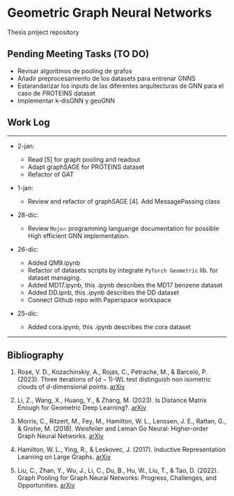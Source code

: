 # Geometric Graph Neural Networks

Thesis project repository

## Pending Meeting Tasks (TO DO)

- Revisar algoritmos de pooling de grafos
- Añadir preprocesamiento de los datasets para entrenar GNNS
- Estarandarizar los inputs de las diferentes arquitecturas de GNN para el caso de PROTEINS dataset
- Implementar k-disGNN y geoGNN

## Work Log
***
- 2-jan:
    - Read [5] for graph pooling and readout
    - Adapt graphSAGE for PROTEINS dataset
    - Refactor of GAT

- 1-jan:
    - Review and refactor of graphSAGE [4]. Add MessagePassing class

- 28-dic:
    - Review `Mojo🔥` programming languange documentation for possible High efficient GNN implementation.
      
- 26-dic: 
    - Added QM9.ipynb
    - Refactor of datasets scripts by integrate `PyTorch Geometric` lib. for dataset managing.
    - Added MD17.ipynb, this .ipynb describes the MD17 benzene dataset
    - Added DD.ipnb, this .ipynb describes the DD dataset
    - Connect Github repo with Paperspace workspace

- 25-dic:
    - Added cora.ipynb, this .ipynb describes the cora dataset
***


## Bibliography

1. Rose, V. D., Kozachinskiy, A., Rojas, C., Petrache, M., & Barceló, P. (2023). Three iterations of $(d-1)$-WL test distinguish non isometric clouds of $d$-dimensional points. [arXiv](https://doi.org/10.48550/ARXIV.2303.12853)

2. Li, Z., Wang, X., Huang, Y., & Zhang, M. (2023). Is Distance Matrix Enough for Geometric Deep Learning?. [arXiv](https://doi.org/10.48550/ARXIV.2302.05743)

3. Morris, C., Ritzert, M., Fey, M., Hamilton, W. L., Lenssen, J. E., Rattan, G., & Grohe, M. (2018). Weisfeiler and Leman Go Neural: Higher-order Graph Neural Networks. [arXiv](https://doi.org/10.48550/ARXIV.1810.02244)

4. Hamilton, W. L., Ying, R., & Leskovec, J. (2017). Inductive Representation Learning on Large Graphs. [arXiv](https://doi.org/10.48550/ARXIV.1706.02216)

5. Liu, C., Zhan, Y., Wu, J., Li, C., Du, B., Hu, W., Liu, T., & Tao, D. (2022). Graph Pooling for Graph Neural Networks: Progress, Challenges, and Opportunities. [arXiv](https://doi.org/10.48550/ARXIV.2204.07321)
